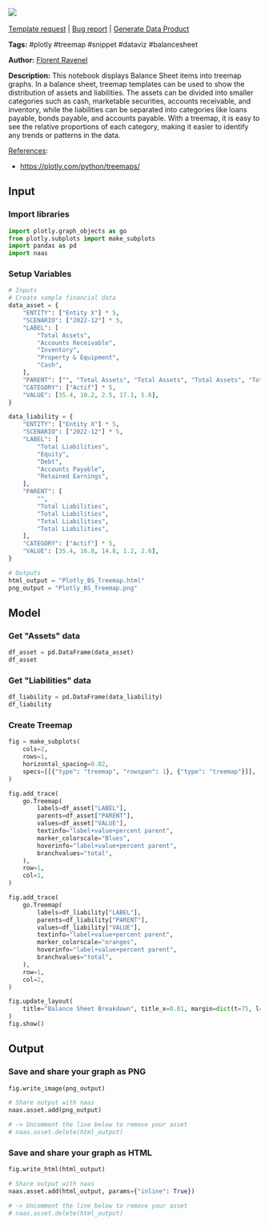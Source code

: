 <a href="https://app.naas.ai/user-redirect/naas/downloader?url=https://raw.githubusercontent.com/jupyter-naas/awesome-notebooks/master/Plotly/Plotly_Create_Balance_Sheet_Treemaps.ipynb" target="_parent"><img src="https://naasai-public.s3.eu-west-3.amazonaws.com/open_in_naas.svg"/></a><br><br><a href="https://github.com/jupyter-naas/awesome-notebooks/issues/new?assignees=&labels=&template=template-request.md&title=Tool+-+Action+of+the+notebook+">Template request</a> | <a href="https://github.com/jupyter-naas/awesome-notebooks/issues/new?assignees=&labels=bug&template=bug_report.md&title=Plotly+-+Create+Balance+Sheet+Treemaps:+Error+short+description">Bug report</a> | <a href="https://app.naas.ai/user-redirect/naas/downloader?url=https://raw.githubusercontent.com/jupyter-naas/awesome-notebooks/master/Naas/Naas_Start_data_product.ipynb" target="_parent">Generate Data Product</a>

**Tags:** #plotly #treemap #snippet #dataviz #balancesheet

**Author:** [Florent Ravenel](https://www.linkedin.com/in/florent-ravenel/)

**Description:** This notebook displays Balance Sheet items into treemap graphs. In a balance sheet, treemap templates can be used to show the distribution of assets and liabilities. The assets can be divided into smaller categories such as cash, marketable securities, accounts receivable, and inventory, while the liabilities can be separated into categories like loans payable, bonds payable, and accounts payable. With a treemap, it is easy to see the relative proportions of each category, making it easier to identify any trends or patterns in the data.

<u>References</u>:
- https://plotly.com/python/treemaps/

## Input

### Import libraries


```python
import plotly.graph_objects as go
from plotly.subplots import make_subplots
import pandas as pd
import naas
```

### Setup Variables


```python
# Inputs
# Create sample financial data
data_asset = {
    "ENTITY": ["Entity X"] * 5,
    "SCENARIO": ["2022-12"] * 5,
    "LABEL": [
        "Total Assets",
        "Accounts Receivable",
        "Inventory",
        "Property & Equipment",
        "Cash",
    ],
    "PARENT": ["", "Total Assets", "Total Assets", "Total Assets", "Total Assets"],
    "CATEGORY": ["Actif"] * 5,
    "VALUE": [35.4, 10.2, 2.5, 17.1, 5.6],
}

data_liability = {
    "ENTITY": ["Entity X"] * 5,
    "SCENARIO": ["2022-12"] * 5,
    "LABEL": [
        "Total Liabilities",
        "Equity",
        "Debt",
        "Accounts Payable",
        "Retained Earnings",
    ],
    "PARENT": [
        "",
        "Total Liabilities",
        "Total Liabilities",
        "Total Liabilities",
        "Total Liabilities",
    ],
    "CATEGORY": ["Actif"] * 5,
    "VALUE": [35.4, 16.8, 14.8, 1.2, 2.6],
}

# Outputs
html_output = "Plotly_BS_Treemap.html"
png_output = "Plotly_BS_Treemap.png"
```

## Model

### Get "Assets" data


```python
df_asset = pd.DataFrame(data_asset)
df_asset
```

### Get "Liabilities" data


```python
df_liability = pd.DataFrame(data_liability)
df_liability
```

### Create Treemap


```python
fig = make_subplots(
    cols=2,
    rows=1,
    horizontal_spacing=0.02,
    specs=[[{"type": "treemap", "rowspan": 1}, {"type": "treemap"}]],
)

fig.add_trace(
    go.Treemap(
        labels=df_asset["LABEL"],
        parents=df_asset["PARENT"],
        values=df_asset["VALUE"],
        textinfo="label+value+percent parent",
        marker_colorscale="Blues",
        hoverinfo="label+value+percent parent",
        branchvalues="total",
    ),
    row=1,
    col=1,
)

fig.add_trace(
    go.Treemap(
        labels=df_liability["LABEL"],
        parents=df_liability["PARENT"],
        values=df_liability["VALUE"],
        textinfo="label+value+percent parent",
        marker_colorscale="oranges",
        hoverinfo="label+value+percent parent",
        branchvalues="total",
    ),
    row=1,
    col=2,
)

fig.update_layout(
    title="Balance Sheet Breakdown", title_x=0.01, margin=dict(t=75, l=10, r=10, b=25)
)
fig.show()
```

## Output

### Save and share your graph as PNG


```python
fig.write_image(png_output)

# Share output with naas
naas.asset.add(png_output)

# -> Uncomment the line below to remove your asset
# naas.asset.delete(html_output)
```

### Save and share your graph as HTML


```python
fig.write_html(html_output)

# Share output with naas
naas.asset.add(html_output, params={"inline": True})

# -> Uncomment the line below to remove your asset
# naas.asset.delete(html_output)
```


```python

```


```python

```
